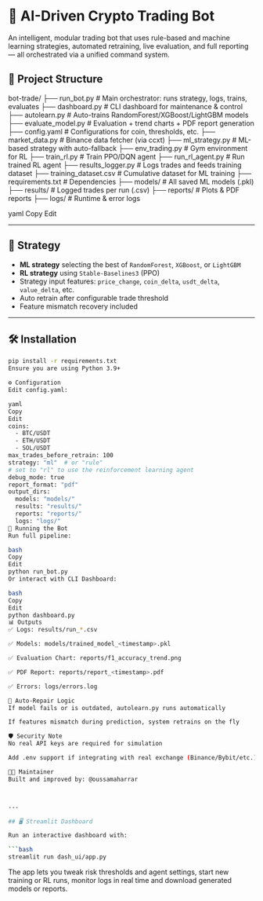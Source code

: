 # 🤖 AI-Driven Crypto Trading Bot

An intelligent, modular trading bot that uses rule-based and machine learning strategies, automated retraining, live evaluation, and full reporting — all orchestrated via a unified command system.


## 📁 Project Structure

bot-trade/
├── run_bot.py # Main orchestrator: runs strategy, logs, trains, evaluates
├── dashboard.py # CLI dashboard for maintenance & control
├── autolearn.py # Auto-trains RandomForest/XGBoost/LightGBM models
├── evaluate_model.py # Evaluation + trend charts + PDF report generation
├── config.yaml # Configurations for coin, thresholds, etc.
├── market_data.py # Binance data fetcher (via ccxt)
├── ml_strategy.py # ML-based strategy with auto-fallback
├── env_trading.py # Gym environment for RL
├── train_rl.py # Train PPO/DQN agent
├── run_rl_agent.py # Run trained RL agent
├── results_logger.py # Logs trades and feeds training dataset
├── training_dataset.csv # Cumulative dataset for ML training
├── requirements.txt # Dependencies
├── models/ # All saved ML models (.pkl)
├── results/ # Logged trades per run (.csv)
├── reports/ # Plots & PDF reports
├── logs/ # Runtime & error logs

yaml
Copy
Edit

---

## 🧠 Strategy

 - **ML strategy** selecting the best of `RandomForest`, `XGBoost`, or `LightGBM`
- **RL strategy** using `Stable-Baselines3` (PPO)
- Strategy input features: `price_change`, `coin_delta`, `usdt_delta`, `value_delta`, etc.
- Auto retrain after configurable trade threshold
- Feature mismatch recovery included

---

## 🛠️ Installation

```bash
pip install -r requirements.txt
Ensure you are using Python 3.9+

⚙️ Configuration
Edit config.yaml:

yaml
Copy
Edit
coins:
  - BTC/USDT
  - ETH/USDT
  - SOL/USDT
max_trades_before_retrain: 100
strategy: "ml"  # or "rule"
# set to "rl" to use the reinforcement learning agent
debug_mode: true
report_format: "pdf"
output_dirs:
  models: "models/"
  results: "results/"
  reports: "reports/"
  logs: "logs/"
🚀 Running the Bot
Run full pipeline:

bash
Copy
Edit
python run_bot.py
Or interact with CLI Dashboard:

bash
Copy
Edit
python dashboard.py
📊 Outputs
✅ Logs: results/run_*.csv

✅ Models: models/trained_model_<timestamp>.pkl

✅ Evaluation Chart: reports/f1_accuracy_trend.png

✅ PDF Report: reports/report_<timestamp>.pdf

✅ Errors: logs/errors.log

🧩 Auto-Repair Logic
If model fails or is outdated, autolearn.py runs automatically

If features mismatch during prediction, system retrains on the fly

🛡️ Security Note
No real API keys are required for simulation

Add .env support if integrating with real exchange (Binance/Bybit/etc.)

👨‍💻 Maintainer
Built and improved by: @oussamaharrar



---

## 🖥️ Streamlit Dashboard

Run an interactive dashboard with:

```bash
streamlit run dash_ui/app.py
```

The app lets you tweak risk thresholds and agent settings, start new training or RL runs, monitor logs in real time and download generated models or reports.
